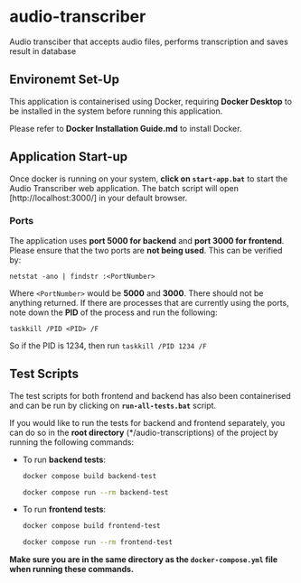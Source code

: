 # audio-transcriber
Audio transciber that accepts audio files, performs transcription and saves result in database

## Environemt Set-Up
This application is containerised using Docker, requiring **Docker Desktop** to be installed in the system before running this application.

Please refer to **Docker Installation Guide.md** to install Docker.

## Application Start-up
Once docker is running on your system, **click on `start-app.bat`** to start the Audio Transcriber web application. The batch script will open [http://localhost:3000/] in your default browser.

### Ports
The application uses **port 5000 for backend** and **port 3000 for frontend**. Please ensure that the two ports are **not being used**. This can be verified by:
```
netstat -ano | findstr :<PortNumber>
```
Where `<PortNumber>` would be **5000** and **3000**. There should not be anything returned. If there are processes that are currently using the ports, note down the **PID** of the process and run the following:
```
taskkill /PID <PID> /F
```
So if the PID is 1234, then run `taskkill /PID 1234 /F`

## Test Scripts
The test scripts for both frontend and backend has also been containerised and can be run by clicking on **`run-all-tests.bat`** script. 

If you would like to run the tests for backend and frontend separately, you can do so in the **root directory** (*/audio-transcriptions) of the project by running the following commands:

- To run **backend tests**:
  ```sh
  docker compose build backend-test

  docker compose run --rm backend-test
  ```

- To run **frontend tests**:
  ```sh
  docker compose build frontend-test

  docker compose run --rm frontend-test
  ```

**Make sure you are in the same directory as the `docker-compose.yml` file when running these commands.**